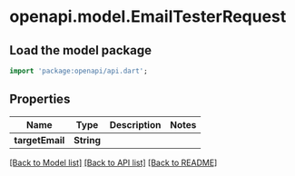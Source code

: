 # openapi.model.EmailTesterRequest

## Load the model package
```dart
import 'package:openapi/api.dart';
```

## Properties
Name | Type | Description | Notes
------------ | ------------- | ------------- | -------------
**targetEmail** | **String** |  | 

[[Back to Model list]](../README.md#documentation-for-models) [[Back to API list]](../README.md#documentation-for-api-endpoints) [[Back to README]](../README.md)


